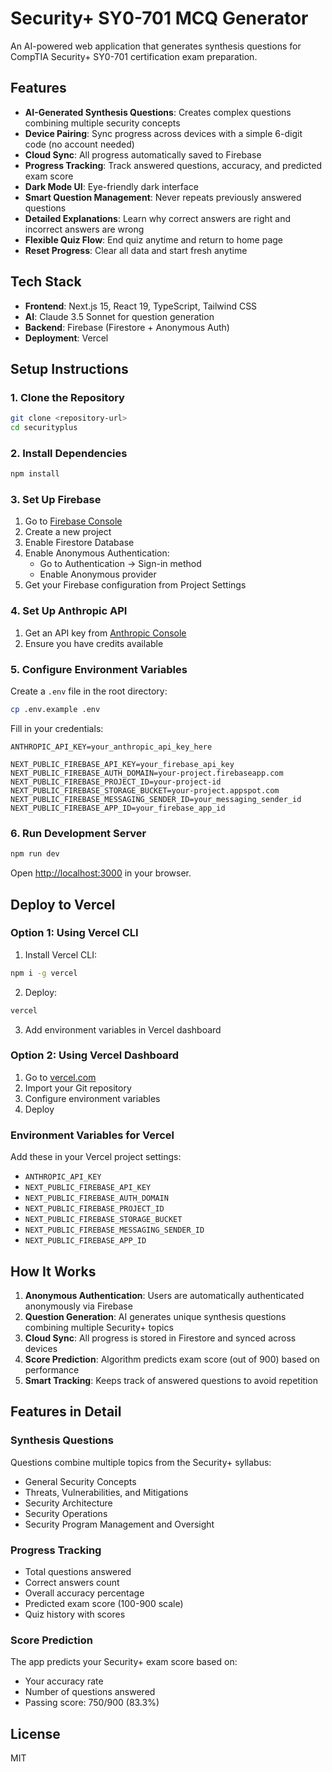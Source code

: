 # Security+ SY0-701 MCQ Generator

An AI-powered web application that generates synthesis questions for CompTIA Security+ SY0-701 certification exam preparation.

## Features

- **AI-Generated Synthesis Questions**: Creates complex questions combining multiple security concepts
- **Device Pairing**: Sync progress across devices with a simple 6-digit code (no account needed)
- **Cloud Sync**: All progress automatically saved to Firebase
- **Progress Tracking**: Track answered questions, accuracy, and predicted exam score
- **Dark Mode UI**: Eye-friendly dark interface
- **Smart Question Management**: Never repeats previously answered questions
- **Detailed Explanations**: Learn why correct answers are right and incorrect answers are wrong
- **Flexible Quiz Flow**: End quiz anytime and return to home page
- **Reset Progress**: Clear all data and start fresh anytime

## Tech Stack

- **Frontend**: Next.js 15, React 19, TypeScript, Tailwind CSS
- **AI**: Claude 3.5 Sonnet for question generation
- **Backend**: Firebase (Firestore + Anonymous Auth)
- **Deployment**: Vercel

## Setup Instructions

### 1. Clone the Repository

```bash
git clone <repository-url>
cd securityplus
```

### 2. Install Dependencies

```bash
npm install
```

### 3. Set Up Firebase

1. Go to [Firebase Console](https://console.firebase.google.com/)
2. Create a new project
3. Enable Firestore Database
4. Enable Anonymous Authentication:
   - Go to Authentication → Sign-in method
   - Enable Anonymous provider
5. Get your Firebase configuration from Project Settings

### 4. Set Up Anthropic API

1. Get an API key from [Anthropic Console](https://console.anthropic.com/)
2. Ensure you have credits available

### 5. Configure Environment Variables

Create a `.env` file in the root directory:

```bash
cp .env.example .env
```

Fill in your credentials:

```env
ANTHROPIC_API_KEY=your_anthropic_api_key_here

NEXT_PUBLIC_FIREBASE_API_KEY=your_firebase_api_key
NEXT_PUBLIC_FIREBASE_AUTH_DOMAIN=your-project.firebaseapp.com
NEXT_PUBLIC_FIREBASE_PROJECT_ID=your-project-id
NEXT_PUBLIC_FIREBASE_STORAGE_BUCKET=your-project.appspot.com
NEXT_PUBLIC_FIREBASE_MESSAGING_SENDER_ID=your_messaging_sender_id
NEXT_PUBLIC_FIREBASE_APP_ID=your_firebase_app_id
```

### 6. Run Development Server

```bash
npm run dev
```

Open [http://localhost:3000](http://localhost:3000) in your browser.

## Deploy to Vercel

### Option 1: Using Vercel CLI

1. Install Vercel CLI:
```bash
npm i -g vercel
```

2. Deploy:
```bash
vercel
```

3. Add environment variables in Vercel dashboard

### Option 2: Using Vercel Dashboard

1. Go to [vercel.com](https://vercel.com/)
2. Import your Git repository
3. Configure environment variables
4. Deploy

### Environment Variables for Vercel

Add these in your Vercel project settings:

- `ANTHROPIC_API_KEY`
- `NEXT_PUBLIC_FIREBASE_API_KEY`
- `NEXT_PUBLIC_FIREBASE_AUTH_DOMAIN`
- `NEXT_PUBLIC_FIREBASE_PROJECT_ID`
- `NEXT_PUBLIC_FIREBASE_STORAGE_BUCKET`
- `NEXT_PUBLIC_FIREBASE_MESSAGING_SENDER_ID`
- `NEXT_PUBLIC_FIREBASE_APP_ID`

## How It Works

1. **Anonymous Authentication**: Users are automatically authenticated anonymously via Firebase
2. **Question Generation**: AI generates unique synthesis questions combining multiple Security+ topics
3. **Cloud Sync**: All progress is stored in Firestore and synced across devices
4. **Score Prediction**: Algorithm predicts exam score (out of 900) based on performance
5. **Smart Tracking**: Keeps track of answered questions to avoid repetition

## Features in Detail

### Synthesis Questions

Questions combine multiple topics from the Security+ syllabus:
- General Security Concepts
- Threats, Vulnerabilities, and Mitigations
- Security Architecture
- Security Operations
- Security Program Management and Oversight

### Progress Tracking

- Total questions answered
- Correct answers count
- Overall accuracy percentage
- Predicted exam score (100-900 scale)
- Quiz history with scores

### Score Prediction

The app predicts your Security+ exam score based on:
- Your accuracy rate
- Number of questions answered
- Passing score: 750/900 (83.3%)

## License

MIT
